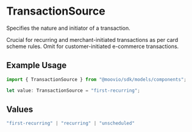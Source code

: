 # TransactionSource

Specifies the nature and initiator of a transaction. 

Crucial for recurring and merchant-initiated transactions as per card scheme rules. 
Omit for customer-initiated e-commerce transactions.

## Example Usage

```typescript
import { TransactionSource } from "@moovio/sdk/models/components";

let value: TransactionSource = "first-recurring";
```

## Values

```typescript
"first-recurring" | "recurring" | "unscheduled"
```